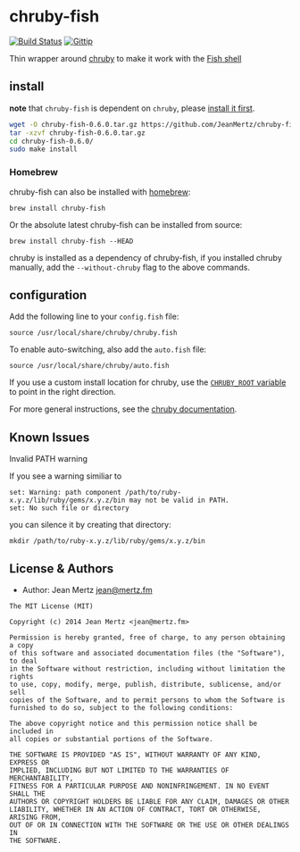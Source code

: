 # chruby-fish

[![Build Status](http://img.shields.io/travis/JeanMertz/chruby-fish.svg)][travis]
[![Gittip](http://img.shields.io/gittip/JeanMertz.svg)][gittip]

Thin wrapper around [chruby][] to make it work with the [Fish shell][]

[travis]: http://travis-ci.org/JeanMertz/chruby-fish
[gittip]: https://www.gittip.com/JeanMertz
[chruby]: https://github.com/postmodern/chruby
[Fish shell]: http://fishshell.com

## install

**note** that `chruby-fish` is dependent on `chruby`, please [install it first].

```bash
wget -O chruby-fish-0.6.0.tar.gz https://github.com/JeanMertz/chruby-fish/archive/v0.6.0.tar.gz
tar -xzvf chruby-fish-0.6.0.tar.gz
cd chruby-fish-0.6.0/
sudo make install
```

[install it first]: https://github.com/postmodern/chruby#install

### Homebrew

chruby-fish can also be installed with [homebrew]:

    brew install chruby-fish

Or the absolute latest chruby-fish can be installed from source:

    brew install chruby-fish --HEAD

chruby is installed as a dependency of chruby-fish, if you installed chruby
manually, add the `--without-chruby` flag to the above commands.

[homebrew]: http://brew.sh/

## configuration

Add the following line to your `config.fish` file:

    source /usr/local/share/chruby/chruby.fish

To enable auto-switching, also add the `auto.fish` file:

    source /usr/local/share/chruby/auto.fish

If you use a custom install location for chruby, use the
[`CHRUBY_ROOT` variable][chruby_root] to point in the right direction.

For more general instructions, see the [chruby documentation][].

[chruby_root]: https://github.com/JeanMertz/chruby-fish/blob/ad62361884941067485df6c417959cdc2a42c182/share/chruby/chruby.fish#L33-L34
[chruby documentation]: https://github.com/postmodern/chruby#chruby

## Known Issues

Invalid PATH warning

If you see a warning similiar to
```
set: Warning: path component /path/to/ruby-x.y.z/lib/ruby/gems/x.y.z/bin may not be valid in PATH.
set: No such file or directory
```
you can silence it by creating that directory:
```
mkdir /path/to/ruby-x.y.z/lib/ruby/gems/x.y.z/bin
```

## License & Authors

- Author: Jean Mertz <jean@mertz.fm>

```text
The MIT License (MIT)

Copyright (c) 2014 Jean Mertz <jean@mertz.fm>

Permission is hereby granted, free of charge, to any person obtaining a copy
of this software and associated documentation files (the "Software"), to deal
in the Software without restriction, including without limitation the rights
to use, copy, modify, merge, publish, distribute, sublicense, and/or sell
copies of the Software, and to permit persons to whom the Software is
furnished to do so, subject to the following conditions:

The above copyright notice and this permission notice shall be included in
all copies or substantial portions of the Software.

THE SOFTWARE IS PROVIDED "AS IS", WITHOUT WARRANTY OF ANY KIND, EXPRESS OR
IMPLIED, INCLUDING BUT NOT LIMITED TO THE WARRANTIES OF MERCHANTABILITY,
FITNESS FOR A PARTICULAR PURPOSE AND NONINFRINGEMENT. IN NO EVENT SHALL THE
AUTHORS OR COPYRIGHT HOLDERS BE LIABLE FOR ANY CLAIM, DAMAGES OR OTHER
LIABILITY, WHETHER IN AN ACTION OF CONTRACT, TORT OR OTHERWISE, ARISING FROM,
OUT OF OR IN CONNECTION WITH THE SOFTWARE OR THE USE OR OTHER DEALINGS IN
THE SOFTWARE.
```
